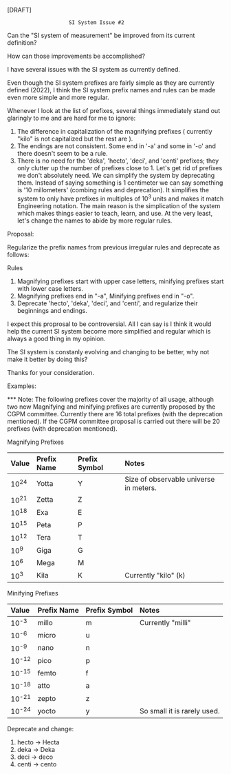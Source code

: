 [DRAFT]

                        SI System Issue #2

Can the "SI system of measurement" be improved from its current definition?

How can those improvements be accomplished?

I have several issues with the SI system as currently defined.

Even though the SI system prefixes are fairly simple as they are currently defined (2022), I think the SI system prefix names and rules can be made even more simple and more regular.

Whenever I look at the list of prefixes, several things immediately stand out glaringly to me and are hard for me to ignore:

1. The difference in capitalization of the magnifying prefixes ( currently "kilo" is not capitalized but the rest are ).
2. The endings are not consistent.  Some end in '-a' and some in '-o' and there doesn't seem to be a rule.
3. There is no need for the 'deka', 'hecto', 'deci', and 'centi' prefixes; they only clutter up the number of prefixes close to 1. Let's get rid of prefixes we don't absolutely need.  We can simplify the system by deprecating them.  Instead of saying something is 1 centimeter we can say something is '10 millometers' (combing rules and deprecation).
It simplifies the system to only have prefixes in multiples of 10<sup>3</sup> units and makes it match Engineering notation.  The main reason is the simplication of the system which makes things easier to teach, learn, and use.  At the very least, let's change the names to abide by more regular rules.

Proposal:

Regularize the prefix names from previous irregular rules and deprecate as follows:

Rules

1. Magnifying prefixes start with upper case letters, minifying prefixes start with lower case letters.
2. Magnifying prefixes end in "-a", Minifying prefixes end in "-o".
3. Deprecate 'hecto', 'deka', 'deci', and 'centi', and regularize their beginnings and endings.

I expect this proprosal to be controversial. All I can say is I think it would help the current SI system become more simplified and regular which is always a good thing in my opinion.

The SI system is constanly evolving and changing to be better, why not make it better by doing this?

Thanks for your consideration.

Examples:

*** Note: The following prefixes cover the majority of all usage, although two new Magnifying and minifying prefixes are currently proposed by the CGPM committee. Currently there are 16 total prefixes (with the deprecation mentioned).  If the CGPM committee proposal is carried out there will be 20 prefixes (with deprecation mentioned).

Magnifying Prefixes

| Value            | Prefix Name | Prefix Symbol | Notes                 |
| :---             | :---        | :---          | :---                  |
| 10<sup>24</sup>  | Yotta       | Y             | Size of observable universe in meters. |
| 10<sup>21</sup>  | Zetta       | Z             |                       |
| 10<sup>18</sup>  | Exa         | E             |                       |
| 10<sup>15</sup>  | Peta        | P             |                       |
| 10<sup>12</sup>  | Tera        | T             |                       |
| 10<sup>9</sup>   | Giga        | G             |                       |
| 10<sup>6</sup>   | Mega        | M             |                       |
| 10<sup>3</sup>   | Kila        | K             | Currently "kilo" (k)  |

Minifying Prefixes

| Value            | Prefix Name | Prefix Symbol | Notes                 |
| :---             | :---        | :---          | :---                  |
| 10<sup>-3</sup>  | millo       | m             | Currently "milli"     |
| 10<sup>-6</sup>  | micro       | u             |                       |
| 10<sup>-9</sup>  | nano        | n             |                       |
| 10<sup>-12</sup> | pico        | p             |                       |
| 10<sup>-15</sup> | femto       | f             |                       |
| 10<sup>-18</sup> | atto        | a             |                       |
| 10<sup>-21</sup> | zepto       | z             |                       |
| 10<sup>-24</sup> | yocto       | y             | So small it is rarely used. |

Deprecate and change:

1. hecto -> Hecta
2. deka  -> Deka
2. deci  -> deco
4. centi -> cento

